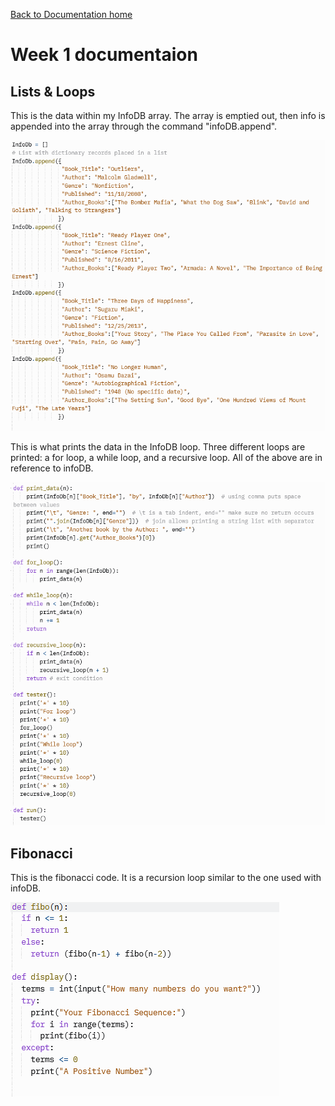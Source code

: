 [Back to Documentation home](../DOPHOME)

# Week 1 documentaion

## Lists & Loops
This is the data within my InfoDB array. The array is emptied out, then info is appended into the array through the command "infoDB.append".

<img src="https://github.com/peacekeeper6/Jun-CSP-Project/blob/gh-pages/assets/infodb_array.PNG?raw=true"> 

This is what prints the data in the InfoDB loop. Three different loops are printed: a for loop, a while loop, and a recursive loop. All of the above are in reference to infoDB.

<img src="https://github.com/peacekeeper6/Jun-CSP-Project/blob/gh-pages/assets/infodb.PNG?raw=true">

## Fibonacci
This is the fibonacci code. It is a recursion loop similar to the one used with infoDB.

<img src="https://github.com/peacekeeper6/Jun-CSP-Project/blob/gh-pages/assets/fibo.PNG?raw=true">
